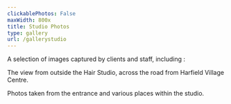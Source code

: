 ```yaml
---
clickablePhotos: False
maxWidth: 800x
title: Studio Photos
type: gallery
url: /gallerystudio
---
```


A selection of images captured by clients and staff, including :

The view from outside the Hair Studio, across the road from Harfield Village Centre.

Photos taken from the entrance and various places within the studio.
